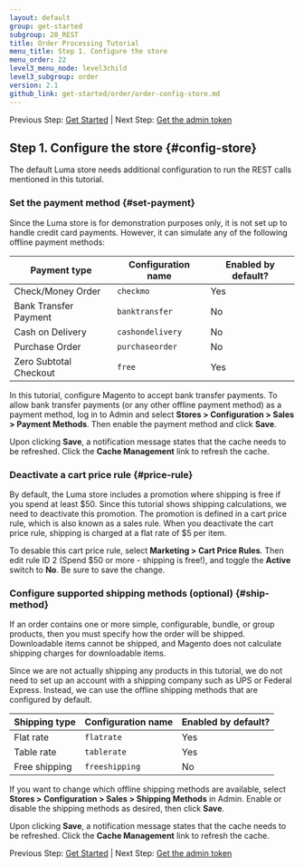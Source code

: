 ```yaml
---
layout: default
group: get-started
subgroup: 20_REST
title: Order Processing Tutorial
menu_title: Step 1. Configure the store
menu_order: 22
level3_menu_node: level3child
level3_subgroup: order
version: 2.1
github_link: get-started/order/order-config-store.md
---
```


Previous Step: [Get Started]({{page.baseurl}}/get-started/order/order-intro.html) | Next Step: [Get the admin token]({{page.baseurl}}/get-started/order/order-admin-token.html)

## Step 1. Configure the store {#config-store}

The default Luma store needs additional configuration to run the REST calls mentioned in this tutorial.

### Set the payment method {#set-payment}

Since the Luma store is for demonstration purposes only, it is not set up to handle credit card payments. However, it can simulate any of the following offline payment methods:

Payment type | Configuration name | Enabled by default?
--- | --- | ---
Check/Money Order | `checkmo` | Yes
Bank Transfer Payment | `banktransfer` | No
Cash on Delivery | `cashondelivery` | No
Purchase Order | `purchaseorder` | No
Zero Subtotal Checkout | `free` | Yes

In this tutorial, configure Magento to accept bank transfer payments. To allow bank transfer payments (or any other offline payment method) as a payment method, log in to Admin and select **Stores > Configuration > Sales > Payment Methods**. Then enable the payment method and click **Save**.

Upon clicking **Save**, a notification message states that the cache needs to be refreshed. Click the **Cache Management** link to refresh the cache.

### Deactivate a cart price rule {#price-rule}

By default, the Luma store includes a promotion where shipping is free if you spend at least $50. Since this tutorial shows shipping calculations, we need to deactivate this promotion. The promotion is defined in a cart price rule, which is also known as a sales rule. When you deactivate the cart price rule, shipping is charged at a flat rate of $5 per item.

To desable this cart price rule, select **Marketing > Cart Price Rules**. Then edit rule ID 2 (Spend $50 or more - shipping is free!), and toggle the **Active** switch to **No**. Be sure to save the change.

### Configure supported shipping methods (optional) {#ship-method}

If an order contains one or more simple, configurable, bundle, or group products, then you must specify how the order will be shipped. Downloadable items cannot be shipped, and Magento does not calculate shipping charges for downloadable items.

Since we are not actually shipping any products in this tutorial, we do not need to set up an account with a shipping company such as UPS or Federal Express. Instead, we can use the offline shipping methods that are configured by default.

Shipping type | Configuration name | Enabled by default?
--- | --- | ---
Flat rate | `flatrate` | Yes
Table rate | `tablerate` | Yes
Free shipping | `freeshipping` | No

If you want to change which offline shipping methods are available, select **Stores > Configuration > Sales > Shipping Methods** in Admin. Enable or disable the shipping methods as desired, then click **Save**.

Upon clicking **Save**, a notification message states that the cache needs to be refreshed. Click the **Cache Management** link to refresh the cache.


Previous Step: [Get Started]({{page.baseurl}}/get-started/order/order-intro.html) | Next Step: [Get the admin token]({{page.baseurl}}/get-started/order/order-admin-token.html)

